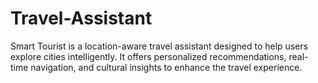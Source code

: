 # Travel-Assistant
Smart Tourist is a location-aware travel assistant designed to help users explore cities intelligently. It offers personalized recommendations, real-time navigation, and cultural insights to enhance the travel experience.
